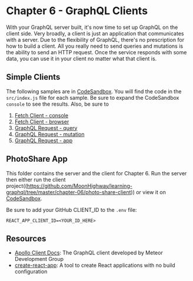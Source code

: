 Chapter 6  - GraphQL Clients
==================
With your GraphQL server built, it's now time to set up GraphQL on the client side. Very broadly, a client is just an application that communicates with a server. Due to the flexibility of GraphQL, there's no prescription for how to build a client. All you really need to send queries and mutations is the ability to send an HTTP request. Once the service responds with some data, you can use it in your client no matter what that client is.

Simple Clients
---------------
The following samples are in [CodeSandbox](https://codesandbox.io). You will find the code in the `src/index.js` file for each sample. Be sure to expand the CodeSandbox `console` to see the results. Also, be sure to 

1. [Fetch Client - console](https://codesandbox.io/s/lyw3vvxmrz)
2. [Fetch Client - browser](https://codesandbox.io/s/62679kz69k)
3. [GraphQL Request - query](https://codesandbox.io/s/j2976vxwx5)
4. [GraphQL Request - mutation](https://codesandbox.io/s/4rn8l12mj4)
5. [GraphQL Request - app](https://codesandbox.io/s/0o8nz79nv)

PhotoShare App
-----
This folder contains the server and the client for Chapter 6. Run the server then either run the client project((https://github.com/MoonHighway/learning-graphql/tree/master/chapter-06/photo-share-client)) or view it on [CodeSandbox](https://codesandbox.io/s/github/MoonHighway/learning-graphql/tree/master/chapter-06/photo-share-client).

Be sure to add your GitHub CLIENT_ID to the `.env` file:

```
REACT_APP_CLIENT_ID=<YOUR_ID_HERE>
```

Resources
-----
* [Apollo Client Docs](https://www.apollographql.com/docs/react/): The GraphQL client developed by Meteor Development Group
* [create-react-app](https://github.com/facebook/create-react-app): A tool to create React applications with no build configuration